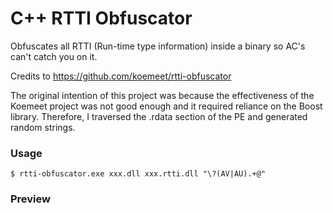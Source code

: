 # C++ RTTI Obfuscator
Obfuscates all RTTI (Run-time type information) inside a binary so AC's can't catch you on it.

Credits to https://github.com/koemeet/rtti-obfuscator

The original intention of this project was because the effectiveness of the Koemeet project was not good enough and it required reliance on the Boost library. Therefore, I traversed the .rdata section of the PE and generated random strings.

### Usage

```
$ rtti-obfuscator.exe xxx.dll xxx.rtti.dll "\?(AV|AU).+@"
```

### Preview



